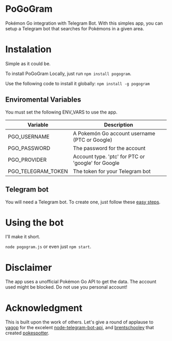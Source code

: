 # PoGoGram
Pokémon Go integration with Telegram Bot. With this simples app, you can setup a Telegram bot that searches for Pokémons in a given area.

# Instalation
Simple as it could be.

To install PoGoGram Locally, just run `npm install pogogram`.

Use the following code to install it globally: `npm install -g pogogram`

## Enviromental Variables
You must set the following ENV_VARS to use the app.

| Variable | Description |
| -------- | ------- |
| PGO_USERNAME | A Pokemón Go account username (PTC or Google) |
| PGO_PASSWORD | The password for the account |
| PGO_PROVIDER | Account type. 'ptc' for PTC or 'google' for Google |
| PGO_TELEGRAM_TOKEN | The token for your Telegram bot |

## Telegram bot
You will need a Telegram bot. To create one, just follow these [easy steps](https://core.telegram.org/bots).

# Using the bot
I'll make it short.

`node pogogram.js` or even just `npm start`.

# Disclaimer
The app uses a unofficial Pokémon Go API to get the data. The account used might be blocked. Do not use you personal account!

# Acknowledgment
This is built upon the work of others. Let's give a round of applause to [yagop](https://github.com/yagop) for the excelent [node-telegram-bot-api](https://github.com/yagop/node-telegram-bot-api), and [brentschooley](https://github.com/brentschooley) that created [pokespotter](https://github.com/brentschooley/pokespotter).
